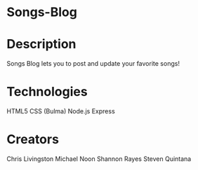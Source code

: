 # Songs-Blog

# Description
Songs Blog lets you to post and update your favorite songs!

# Technologies
HTML5
CSS (Bulma)
Node.js
Express

# Creators
Chris Livingston
Michael Noon
Shannon Rayes
Steven Quintana
